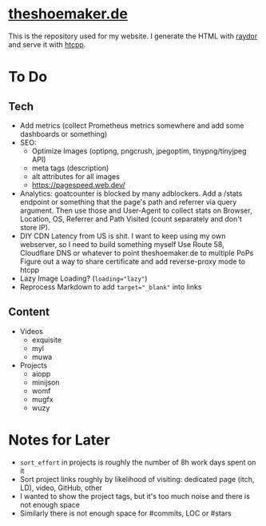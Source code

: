 # [theshoemaker.de](https://theshoemaker.de)

This is the repository used for my website.
I generate the HTML with [raydor](https://github.com/pfirsich/raydor) and serve it with [htcpp](https://github.com/pfirsich/htcpp).

# To Do
## Tech
* Add metrics (collect Prometheus metrics somewhere and add some dashboards or something)
* SEO:
  - Optimize Images (optipng, pngcrush, jpegoptim, tinypng/tinyjpeg API)
  - meta tags (description)
  - alt attributes for all images
  - https://pagespeed.web.dev/
* Analytics: goatcounter is blocked by many adblockers. Add a /stats endpoint or something that the page's path and referrer via query argument. Then use those and User-Agent to collect stats on Browser, Location, OS, Referrer and Path Visited (count separately and don't store IP).
* DIY CDN
  Latency from US is shit. I want to keep using my own webserver, so I need to build something myself
  Use Route 58, Cloudflare DNS or whatever to point theshoemaker.de to multiple PoPs
  Figure out a way to share certificate and add reverse-proxy mode to htcpp
* Lazy Image Loading? (`loading="lazy"`)
* Reprocess Markdown to add `target="_blank"` into links

## Content
* Videos
  - exquisite
  - myl
  - muwa
* Projects
  - aiopp
  - minijson
  - womf
  - mugfx
  - wuzy

# Notes for Later
* `sort_effort` in projects is roughly the number of 8h work days spent on it
* Sort project links roughly by likelihood of visiting: dedicated page (itch, LD), video, GitHub, other
* I wanted to show the project tags, but it's too much noise and there is not enough space
* Similarly there is not enough space for #commits, LOC or #stars
